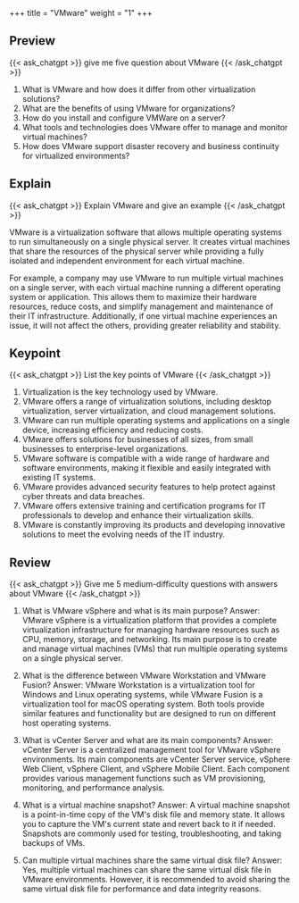 +++
title = "VMware"
weight = "1"
+++
## Preview
{{< ask_chatgpt >}}
give me five question about VMware
{{< /ask_chatgpt >}}

1. What is VMware and how does it differ from other virtualization solutions?
2. What are the benefits of using VMware for organizations?
3. How do you install and configure VMWare on a server?
4. What tools and technologies does VMware offer to manage and monitor virtual machines?
5. How does VMware support disaster recovery and business continuity for virtualized environments?   

## Explain
{{< ask_chatgpt >}}
Explain VMware and give an example
{{< /ask_chatgpt >}}

VMware is a virtualization software that allows multiple operating systems to run simultaneously on a single physical server. It creates virtual machines that share the resources of the physical server while providing a fully isolated and independent environment for each virtual machine.

For example, a company may use VMware to run multiple virtual machines on a single server, with each virtual machine running a different operating system or application. This allows them to maximize their hardware resources, reduce costs, and simplify management and maintenance of their IT infrastructure. Additionally, if one virtual machine experiences an issue, it will not affect the others, providing greater reliability and stability.   

## Keypoint
{{< ask_chatgpt >}}
List the key points of VMware
{{< /ask_chatgpt >}}

1. Virtualization is the key technology used by VMware.
2. VMware offers a range of virtualization solutions, including desktop virtualization, server virtualization, and cloud management solutions.
3. VMware can run multiple operating systems and applications on a single device, increasing efficiency and reducing costs.
4. VMware offers solutions for businesses of all sizes, from small businesses to enterprise-level organizations.
5. VMware software is compatible with a wide range of hardware and software environments, making it flexible and easily integrated with existing IT systems.
6. VMware provides advanced security features to help protect against cyber threats and data breaches.
7. VMware offers extensive training and certification programs for IT professionals to develop and enhance their virtualization skills.
8. VMware is constantly improving its products and developing innovative solutions to meet the evolving needs of the IT industry.   

## Review
{{< ask_chatgpt >}}
Give me 5 medium-difficulty questions with answers about VMware
{{< /ask_chatgpt >}}

1. What is VMware vSphere and what is its main purpose?
Answer: VMware vSphere is a virtualization platform that provides a complete virtualization infrastructure for managing hardware resources such as CPU, memory, storage, and networking. Its main purpose is to create and manage virtual machines (VMs) that run multiple operating systems on a single physical server.

2. What is the difference between VMware Workstation and VMware Fusion?
Answer: VMware Workstation is a virtualization tool for Windows and Linux operating systems, while VMware Fusion is a virtualization tool for macOS operating system. Both tools provide similar features and functionality but are designed to run on different host operating systems.

3. What is vCenter Server and what are its main components?
Answer: vCenter Server is a centralized management tool for VMware vSphere environments. Its main components are vCenter Server service, vSphere Web Client, vSphere Client, and vSphere Mobile Client. Each component provides various management functions such as VM provisioning, monitoring, and performance analysis.

4. What is a virtual machine snapshot?
Answer: A virtual machine snapshot is a point-in-time copy of the VM's disk file and memory state. It allows you to capture the VM's current state and revert back to it if needed. Snapshots are commonly used for testing, troubleshooting, and taking backups of VMs.

5. Can multiple virtual machines share the same virtual disk file?
Answer: Yes, multiple virtual machines can share the same virtual disk file in VMware environments. However, it is recommended to avoid sharing the same virtual disk file for performance and data integrity reasons.   

